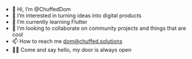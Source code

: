 - 👋 Hi, I’m @ChuffedDom
- 👀 I’m interested in turning ideas into digital products
- 🌱 I’m currently learning Flutter
- 💞️ I’m looking to collaborate on community projects and things that are cool
- 📫 How to reach me dom@chuffed.solutions
- 👋🏾 Come and say hello, my door is always open

<!---
ChuffedDom/ChuffedDom is a ✨ special ✨ repository because its `README.md` (this file) appears on your GitHub profile.
You can click the Preview link to take a look at your changes.
--->
